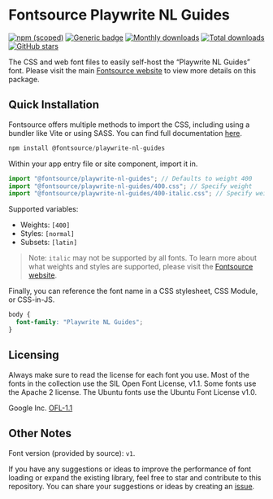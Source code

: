 # Fontsource Playwrite NL Guides

[![npm (scoped)](https://img.shields.io/npm/v/@fontsource/playwrite-nl-guides?color=brightgreen)](https://www.npmjs.com/package/@fontsource/playwrite-nl-guides) [![Generic badge](https://img.shields.io/badge/fontsource-passing-brightgreen)](https://github.com/fontsource/fontsource) [![Monthly downloads](https://badgen.net/npm/dm/@fontsource/playwrite-nl-guides)](https://github.com/fontsource/fontsource) [![Total downloads](https://badgen.net/npm/dt/@fontsource/playwrite-nl-guides)](https://github.com/fontsource/fontsource) [![GitHub stars](https://img.shields.io/github/stars/fontsource/fontsource.svg?style=social&label=Star)](https://github.com/fontsource/fontsource/stargazers)

The CSS and web font files to easily self-host the “Playwrite NL Guides” font. Please visit the main [Fontsource website](https://fontsource.org/fonts/playwrite-nl-guides) to view more details on this package.

## Quick Installation

Fontsource offers multiple methods to import the CSS, including using a bundler like Vite or using SASS. You can find full documentation [here](https://fontsource.org/docs/getting-started/introduction).

```javascript
npm install @fontsource/playwrite-nl-guides
```

Within your app entry file or site component, import it in.

```javascript
import "@fontsource/playwrite-nl-guides"; // Defaults to weight 400
import "@fontsource/playwrite-nl-guides/400.css"; // Specify weight
import "@fontsource/playwrite-nl-guides/400-italic.css"; // Specify weight and style
```

Supported variables:
- Weights: `[400]`
- Styles: `[normal]`
- Subsets: `[latin]`

> Note: `italic` may not be supported by all fonts. To learn more about what weights and styles are supported, please visit the [Fontsource website](https://fontsource.org/fonts/playwrite-nl-guides).

Finally, you can reference the font name in a CSS stylesheet, CSS Module, or CSS-in-JS.

```css
body {
  font-family: "Playwrite NL Guides";
}
```

## Licensing
Always make sure to read the license for each font you use. Most of the fonts in the collection use the SIL Open Font License, v1.1. Some fonts use the Apache 2 license. The Ubuntu fonts use the Ubuntu Font License v1.0.

Google Inc.
[OFL-1.1](http://scripts.sil.org/OFL)

## Other Notes
Font version (provided by source): `v1`.

If you have any suggestions or ideas to improve the performance of font loading or expand the existing library, feel free to star and contribute to this repository. You can share your suggestions or ideas by creating an [issue](https://github.com/fontsource/fontsource/issues).